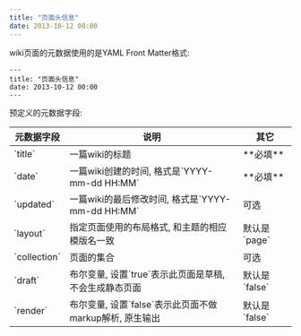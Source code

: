 ```yaml
---
title: "页面头信息"
date: 2013-10-12 00:00
---
```


wiki页面的元数据使用的是YAML Front Matter格式:

	---
	title: "页面头信息"
	date: 2013-10-12 00:00
	---

预定义的元数据字段:

<table class="table table-bordered table-hover" markdown="1">
  <thead>
    <tr>
      <th>元数据字段</th>
      <th>说明</th>
      <th>其它</th>
    </tr>
  </thead>
  <tbody>
    <tr>
      <td>`title`</td>
      <td>一篇wiki的标题</td>
      <td>**必填**</td>
    </tr>
    <tr>
      <td>`date`</td>
      <td>一篇wiki创建的时间, 格式是`YYYY-mm-dd HH:MM`</td>
      <td>**必填**</td>
    </tr>
    <tr>
      <td>`updated`</td>
      <td>一篇wiki的最后修改时间, 格式是`YYYY-mm-dd HH:MM`</td>
      <td>可选</td>
    </tr>
    <tr>
      <td>`layout`</td>
      <td>指定页面使用的布局格式, 和主题的相应模版名一致</td>
      <td>默认是`page`</td>
    </tr>
    <tr>
      <td>`collection`</td>
      <td>页面的集合</td>
      <td>可选</td>
    </tr>
    <tr>
      <td>`draft`</td>
      <td>布尔变量, 设置`true`表示此页面是草稿, 不会生成静态页面</td>
      <td>默认是`false`</td>
    </tr>
    <tr>
      <td>`render`</td>
      <td>布尔变量, 设置`false`表示此页面不做markup解析, 原生输出</td>
      <td>默认是`false`</td>
    </tr>
  </tbody>
</table>
